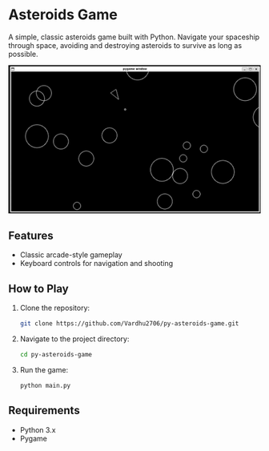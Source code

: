 # Asteroids Game

A simple, classic asteroids game built with Python. Navigate your spaceship through space, avoiding and destroying asteroids to survive as long as possible.

![Game Preview](preview.png)

## Features

- Classic arcade-style gameplay
- Keyboard controls for navigation and shooting

## How to Play

1. Clone the repository:
    ```bash
    git clone https://github.com/Vardhu2706/py-asteroids-game.git
    ```
2. Navigate to the project directory:
    ```bash
    cd py-asteroids-game
    ```
3. Run the game:
    ```bash
    python main.py
    ```

## Requirements

- Python 3.x
- Pygame
